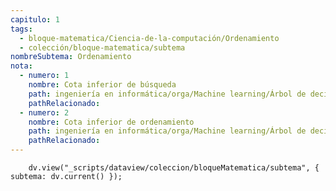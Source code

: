 ```yaml
---
capitulo: 1
tags:
  - bloque-matematica/Ciencia-de-la-computación/Ordenamiento
  - colección/bloque-matematica/subtema
nombreSubtema: Ordenamiento
nota:
  - numero: 1
    nombre: Cota inferior de búsqueda
    path: ingeniería en informática/orga/Machine learning/Árbol de decisión#^teo-3-1-1
    pathRelacionado: 
  - numero: 2
    nombre: Cota inferior de ordenamiento
    path: ingeniería en informática/orga/Machine learning/Árbol de decisión#^teo-3-1-2
    pathRelacionado: 
---
```

```dataviewjs
    dv.view("_scripts/dataview/coleccion/bloqueMatematica/subtema", { subtema: dv.current() });
```
